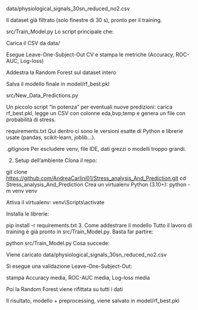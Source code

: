 data/physiological_signals_30sn_reduced_no2.csv

Il dataset già filtrato (solo finestre di 30 s), pronto per il training.

src/Train_Model.py
Lo script principale che:

Carica il CSV da data/

Esegue Leave-One-Subject-Out CV e stampa le metriche (Accuracy, ROC-AUC, Log-loss)

Addestra la Random Forest sul dataset intero

Salva il modello finale in model/rf_best.pkl


src/New_Data_Predictions.py

Un piccolo script “in potenza” per eventuali nuove predizioni:
carica rf_best.pkl, legge un CSV con colonne eda,bvp,temp e genera un file con probabilità di stress.


requirements.txt
Qui dentro ci sono le versioni esatte di Python e librerie usate (pandas, scikit-learn, joblib…).

.gitignore
Per escludere venv, file IDE, dati grezzi o modelli troppo grandi.

2. Setup dell’ambiente
Clona il repo:

git clone https://github.com/AndreaCarlini01/Stress_analysis_And_Prediction.git
cd Stress_analysis_And_Prediction
Crea un virtualenv Python (3.10+):
python -m venv venv


Attiva il virtualenv:
venv\Scripts\activate

Installa le librerie:

pip install -r requirements.txt
3. Come addestrare il modello
Tutto il lavoro di training è già pronto in src/Train_Model.py.
Basta far partire:

python src/Train_Model.py
Cosa succede:

Viene caricato data/physiological_signals_30sn_reduced_no2.csv

Si esegue una validazione Leave-One-Subject-Out:

stampa Accuracy media, ROC-AUC media, Log-loss media

Poi la Random Forest viene rifittata su tutti i dati

Il risultato, modello + preprocessing, viene salvato in
model/rf_best.pkl
